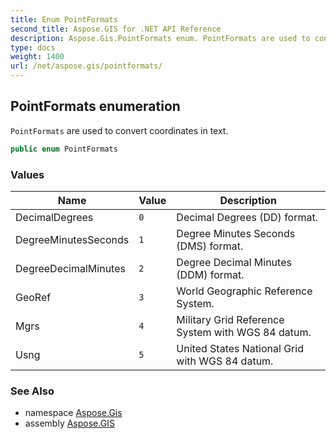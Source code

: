 ```yaml
---
title: Enum PointFormats
second_title: Aspose.GIS for .NET API Reference
description: Aspose.Gis.PointFormats enum. PointFormats are used to convert coordinates in text
type: docs
weight: 1400
url: /net/aspose.gis/pointformats/
---
```

## PointFormats enumeration

`PointFormats` are used to convert coordinates in text.

```csharp
public enum PointFormats
```

### Values

| Name | Value | Description |
| --- | --- | --- |
| DecimalDegrees | `0` | Decimal Degrees (DD) format. |
| DegreeMinutesSeconds | `1` | Degree Minutes Seconds (DMS) format. |
| DegreeDecimalMinutes | `2` | Degree Decimal Minutes (DDM) format. |
| GeoRef | `3` | World Geographic Reference System. |
| Mgrs | `4` | Military Grid Reference System with WGS 84 datum. |
| Usng | `5` | United States National Grid with WGS 84 datum. |

### See Also

* namespace [Aspose.Gis](../../aspose.gis/)
* assembly [Aspose.GIS](../../)


